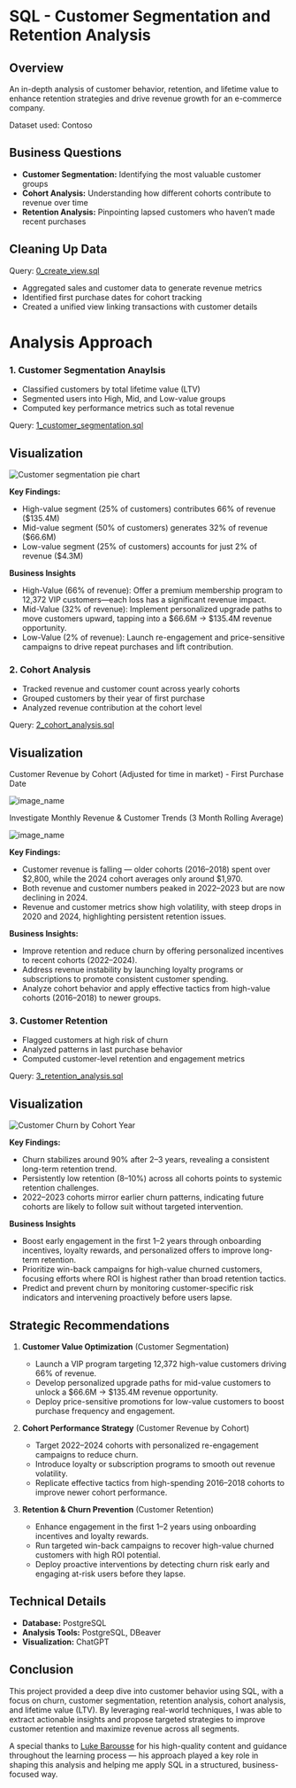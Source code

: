  # SQL - Customer Segmentation and Retention Analysis

 ## Overview
An in-depth analysis of customer behavior, retention, and lifetime value to enhance retention strategies and drive revenue growth for an e-commerce company.

Dataset used: Contoso

## Business Questions

* **Customer Segmentation:** Identifying the most valuable customer groups
* **Cohort Analysis:** Understanding how different cohorts contribute to revenue over time
* **Retention Analysis:** Pinpointing lapsed customers who haven’t made recent purchases

## Cleaning Up Data

 Query: [0_create_view.sql](0_create_view.sql)

- Aggregated sales and customer data to generate revenue metrics
- Identified first purchase dates for cohort tracking
- Created a unified view linking transactions with customer details

 # Analysis Approach

 ### 1. Customer Segmentation Anaylsis

- Classified customers by total lifetime value (LTV)
- Segmented users into High, Mid, and Low-value groups
- Computed key performance metrics such as total revenue


 Query: [1_customer_segmentation.sql](1_customer_segmentation.sql)

 ## Visualization ##

 ![Customer segmentation pie chart](images/6.3_customer_segementation.png)

 **Key Findings:**

* High-value segment (25% of customers) contributes 66% of revenue (\$135.4M)
* Mid-value segment (50% of customers) generates 32% of revenue (\$66.6M)
* Low-value segment (25% of customers) accounts for just 2% of revenue (\$4.3M)


 **Business Insights**
- High-Value (66% of revenue): Offer a premium membership program to 12,372 VIP customers—each loss has a significant revenue impact.
- Mid-Value (32% of revenue): Implement personalized upgrade paths to move customers upward, tapping into a $66.6M → $135.4M revenue opportunity.
- Low-Value (2% of revenue): Launch re-engagement and price-sensitive campaigns to drive repeat purchases and lift contribution.

 ### 2. Cohort Analysis
- Tracked revenue and customer count across yearly cohorts
- Grouped customers by their year of first purchase
- Analyzed revenue contribution at the cohort level

 Query: [2_cohort_analysis.sql](/2_cohort_analysis.sql)


 ## Visualization ##

 Customer Revenue by Cohort (Adjusted for time in market) - First Purchase Date

 ![image_name](images/5.2_customer_revenue_normalized.png)

 Investigate Monthly Revenue & Customer Trends (3 Month Rolling Average)

![image_name](images/5.2_monthly_revenue_customers_3mo.png)

 **Key Findings:**
 
* Customer revenue is falling — older cohorts (2016–2018) spent over \$2,800, while the 2024 cohort averages only around \$1,970.
* Both revenue and customer numbers peaked in 2022–2023 but are now declining in 2024.
* Revenue and customer metrics show high volatility, with steep drops in 2020 and 2024, highlighting persistent retention issues.


 **Business Insights:**

* Improve retention and reduce churn by offering personalized incentives to recent cohorts (2022–2024).
* Address revenue instability by launching loyalty programs or subscriptions to promote consistent customer spending.
* Analyze cohort behavior and apply effective tactics from high-value cohorts (2016–2018) to newer groups.

### 3. Customer Retention

- Flagged customers at high risk of churn
- Analyzed patterns in last purchase behavior
- Computed customer-level retention and engagement metrics

 Query: [3_retention_analysis.sql](3_retention_analysis.sql)

 ## Visualization ##

 ![Customer Churn by Cohort Year](images/7.3_customer_churn_cohort_year.png)

 **Key Findings:**
- Churn stabilizes around 90% after 2–3 years, revealing a consistent long-term retention trend.
- Persistently low retention (8–10%) across all cohorts points to systemic retention challenges.
- 2022–2023 cohorts mirror earlier churn patterns, indicating future cohorts are likely to follow suit without targeted intervention.

 **Business Insights**
- Boost early engagement in the first 1–2 years through onboarding incentives, loyalty rewards, and personalized offers to improve long-term retention.
- Prioritize win-back campaigns for high-value churned customers, focusing efforts where ROI is highest rather than broad retention tactics.
- Predict and prevent churn by monitoring customer-specific risk indicators and intervening proactively before users lapse.

 ## Strategic Recommendations

1. **Customer Value Optimization** (Customer Segmentation)  
   - Launch a VIP program targeting 12,372 high-value customers driving 66% of revenue.
   - Develop personalized upgrade paths for mid-value customers to unlock a $66.6M → $135.4M revenue opportunity.
   - Deploy price-sensitive promotions for low-value customers to boost purchase frequency and engagement.

2. **Cohort Performance Strategy** (Customer Revenue by Cohort)  
   - Target 2022–2024 cohorts with personalized re-engagement campaigns to reduce churn.
   - Introduce loyalty or subscription programs to smooth out revenue volatility.
   - Replicate effective tactics from high-spending 2016–2018 cohorts to improve newer cohort performance.
3. **Retention & Churn Prevention** (Customer Retention)  
   - Enhance engagement in the first 1–2 years using onboarding incentives and loyalty rewards.
   - Run targeted win-back campaigns to recover high-value churned customers with high ROI potential.
   - Deploy proactive interventions by detecting churn risk early and engaging at-risk users before they lapse.

## Technical Details

- **Database:** PostgreSQL  
- **Analysis Tools:** PostgreSQL, DBeaver
- **Visualization:** ChatGPT

## Conclusion

This project provided a deep dive into customer behavior using SQL, with a focus on churn, customer segmentation, retention analysis, cohort analysis, and lifetime value (LTV). By leveraging real-world techniques, I was able to extract actionable insights and propose targeted strategies to improve customer retention and maximize revenue across all segments.

A special thanks to [Luke Barousse](https://www.youtube.com/@LukeBarousse) for his high-quality content and guidance throughout the learning process — his approach played a key role in shaping this analysis and helping me apply SQL in a structured, business-focused way.

